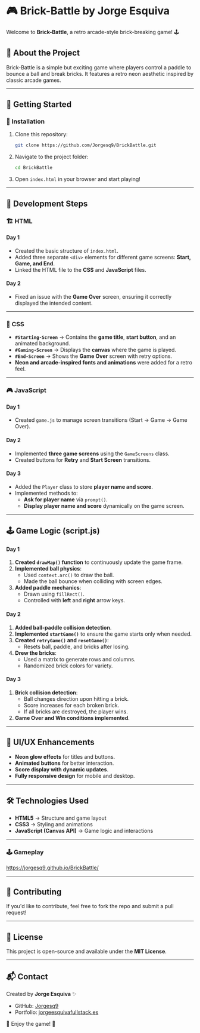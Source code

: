 # 🎮 Brick-Battle by Jorge Esquiva

Welcome to **Brick-Battle**, a retro arcade-style brick-breaking game! 🕹️

## 📌 About the Project
Brick-Battle is a simple but exciting game where players control a paddle to bounce a ball and break bricks. It features a retro neon aesthetic inspired by classic arcade games.

---

## 🚀 Getting Started

### 🔧 Installation
1. Clone this repository:
   ```sh
   git clone https://github.com/Jorgesq9/BrickBattle.git
   ```
2. Navigate to the project folder:
   ```sh
   cd BrickBattle
   ```
3. Open `index.html` in your browser and start playing!

---

## 📜 Development Steps

### 🏗️ **HTML**
#### Day 1
- Created the basic structure of `index.html`.
- Added three separate `<div>` elements for different game screens: **Start, Game, and End**.
- Linked the HTML file to the **CSS** and **JavaScript** files.

#### Day 2
- Fixed an issue with the **Game Over** screen, ensuring it correctly displayed the intended content.

---

### 🎨 **CSS**
- **`#Starting-Screen`** → Contains the **game title**, **start button**, and an animated background.
- **`#Gaming-Screen`** → Displays the **canvas** where the game is played.
- **`#End-Screen`** → Shows the **Game Over** screen with retry options.
- **Neon and arcade-inspired fonts and animations** were added for a retro feel.

---

### 🎮 **JavaScript**
#### Day 1
- Created `game.js` to manage screen transitions (Start → Game → Game Over).

#### Day 2
- Implemented **three game screens** using the `GameScreens` class.
- Created buttons for **Retry** and **Start Screen** transitions.

#### Day 3
- Added the `Player` class to store **player name and score**.
- Implemented methods to:
  - **Ask for player name** via `prompt()`.
  - **Display player name and score** dynamically on the game screen.

---

## 🕹️ Game Logic (script.js)
#### Day 1
1. **Created `drawMap()` function** to continuously update the game frame.
2. **Implemented ball physics**:
   - Used `context.arc()` to draw the ball.
   - Made the ball bounce when colliding with screen edges.
3. **Added paddle mechanics**:
   - Drawn using `fillRect()`.
   - Controlled with **left** and **right** arrow keys.

#### Day 2
1. **Added ball-paddle collision detection**.
2. **Implemented `startGame()`** to ensure the game starts only when needed.
3. **Created `retryGame()` and `resetGame()`**:
   - Resets ball, paddle, and bricks after losing.
4. **Drew the bricks**:
   - Used a matrix to generate rows and columns.
   - Randomized brick colors for variety.

#### Day 3
1. **Brick collision detection**:
   - Ball changes direction upon hitting a brick.
   - Score increases for each broken brick.
   - If all bricks are destroyed, the player wins.
2. **Game Over and Win conditions implemented**.

---

## 🎨 UI/UX Enhancements
- **Neon glow effects** for titles and buttons.
- **Animated buttons** for better interaction.
- **Score display with dynamic updates**.
- **Fully responsive design** for mobile and desktop.

---

## 🛠️ Technologies Used
- **HTML5** → Structure and game layout
- **CSS3** → Styling and animations
- **JavaScript (Canvas API)** → Game logic and interactions

---

### 🕹️ Gameplay
https://jorgesq9.github.io/BrickBattle/

---

## 🤝 Contributing
If you'd like to contribute, feel free to fork the repo and submit a pull request!

---

## 📜 License
This project is open-source and available under the **MIT License**.

---

## 📬 Contact
Created by **Jorge Esquiva** ✨
- GitHub: [Jorgesq9](https://github.com/Jorgesq9)
- Portfolio: [jorgeesquivafullstack.es](https://jorgeesquivafullstack.es)

🎉 Enjoy the game! 🚀




